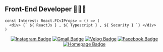 ## Front-End Developer 👨🏻‍💻

```
const Interest: React.FC<IProps> = () => (
  <div> {` ${ ReactJs } , ${ Typescript } , ${ Security } `} </div>
)
```

<div align=center>


[![Instagram Badge](https://img.shields.io/badge/Instagram-%23E3425F?style=flat-square&logo=instagram&logoColor=white&link=https://www.instagram.com/c01d_br0th3r/)](https://www.instagram.com/c01d_br0th3r/)
[![Gmail Badge](https://img.shields.io/badge/-Gmail-d14836?style=flat-square&logo=Gmail&logoColor=white&link=mailto:lchyung1998@gmail.com)](mailto:lchyung1998@gmail.com)
[![Velog Badge](https://img.shields.io/badge/Velog-%231DC996?style=flat-square&logo=V&logoColor=white&link=https://velog.io/@lchyung1998)](https://velog.io/@lchyung1998)
[![Facebook Badge](https://img.shields.io/badge/facebook-1877f2?style=flat-square&logo=facebook&logoColor=white&link=https://www.facebook.com/profile.php?id=100003806563361)](https://www.facebook.com/profile.php?id=100003806563361)
[![Homepage Badge](https://img.shields.io/badge/homepage-%23111?style=flat-square&logo=ubuntu&logoColor=white&link=https://velog.io/@lchyung1998)](http://c01d-br0th3r.kr)
</div>
